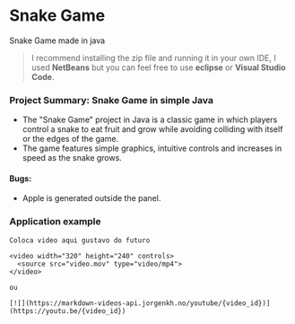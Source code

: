 # Snake Game
Snake Game made in java 

> I recommend installing the zip file and running it in your own IDE, I used **NetBeans** but you can feel free to use **eclipse** or **Visual Studio Code**.

### Project Summary: Snake Game in simple Java
* The "Snake Game" project in Java is a classic game in which players control a snake to eat fruit and grow while avoiding colliding with itself or the edges of the game. 
* The game features simple graphics, intuitive controls and increases in speed as the snake grows. 

#### Bugs: 
* Apple is generated outside the panel.

### Application example 
```
Coloca video aqui gustavo do futuro

<video width="320" height="240" controls>
  <source src="video.mov" type="video/mp4">
</video>

ou

[![](https://markdown-videos-api.jorgenkh.no/youtube/{video_id})](https://youtu.be/{video_id})

```
